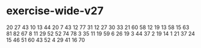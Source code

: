 # exercise-wide-v27
20
27
43
10
13
44
20
7
43
12
77
31
12
27
30
33
21
60
58
12
19
13
58
15
63
81
82
67
8
11
29
52
52
74
78
3
35
11
19
59
6
26
19
3
44
37
2
19
14
1
21
37
24
15
46
51
60
43
52
4
29
41
16
70
